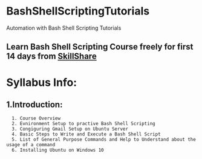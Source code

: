 # BashShellScriptingTutorials
Automation with Bash Shell Scripting Tutorials
## Learn Bash Shell Scripting Course freely for first 14 days from [SkillShare](https://www.skillshare.com/r/user/narendrap)

# Syllabus Info:

## 1.Introduction:
```
  1. Course Overview
  2. Evnironment Setup to practive Bash Shell Scripting
  3. Congiguring Gmail Setup on Ubuntu Server
  4. Basic Steps to Write and Execute a Bash Shell Script
  5. List of General Purpose Commands and Help to Understand about the usage of a command
  6. Installing Ubuntu on Windows 10
```
